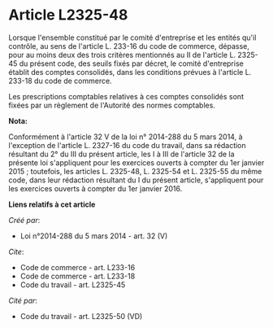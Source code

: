 # Article L2325-48

Lorsque l'ensemble constitué par le comité d'entreprise et les entités qu'il contrôle, au sens de l'article L. 233-16 du code
de commerce, dépasse, pour au moins deux des trois critères mentionnés au II de l'article L. 2325-45 du présent code, des
seuils fixés par décret, le comité d'entreprise établit des comptes consolidés, dans les conditions prévues à l'article L.
233-18 du code de commerce. 

Les prescriptions comptables relatives à ces comptes consolidés sont fixées par un règlement de l'Autorité des normes
comptables.

**Nota:**

Conformément à l'article 32 V de la loi n° 2014-288 du 5 mars 2014, à l'exception de l'article L. 2327-16 du code du travail,
dans sa rédaction résultant du 2° du III du présent article, les I à III de l'article 32 de la présente loi s'appliquent pour
les exercices ouverts à compter du 1er janvier 2015 ; toutefois, les articles L. 2325-48, L. 2325-54 et L. 2325-55 du même
code, dans leur rédaction résultant du I du présent article, s'appliquent pour les exercices ouverts à compter du 1er janvier
2016.

**Liens relatifs à cet article**

_Créé par_:

  - Loi n°2014-288 du 5 mars 2014 - art. 32 (V)

_Cite_:

  - Code de commerce - art. L233-16
  - Code de commerce - art. L233-18
  - Code du travail - art. L2325-45

_Cité par_:

  - Code du travail - art. L2325-50 (VD)
